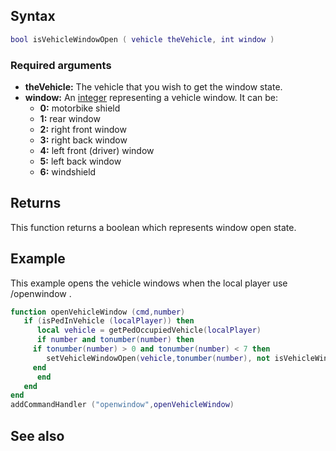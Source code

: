 Syntax
------

``` lua
bool isVehicleWindowOpen ( vehicle theVehicle, int window )
```

### Required arguments

-   **theVehicle:** The vehicle that you wish to get the window state.
-   **window:** An [integer](/int.md "wikilink") representing a vehicle window. It can be:
    -   **0:** motorbike shield
    -   **1:** rear window
    -   **2:** right front window
    -   **3:** right back window
    -   **4:** left front (driver) window
    -   **5:** left back window
    -   **6:** windshield

Returns
-------

This function returns a boolean which represents window open state.

Example
-------

This example opens the vehicle windows when the local player use /openwindow <window number>.

``` lua
function openVehicleWindow (cmd,number)
   if (isPedInVehicle (localPlayer)) then
      local vehicle = getPedOccupiedVehicle(localPlayer) 
      if number and tonumber(number) then
     if tonumber(number) > 0 and tonumber(number) < 7 then
        setVehicleWindowOpen(vehicle,tonumber(number), not isVehicleWindowOpen( vehicle, tonumber(number)))
     end
      end
   end
end
addCommandHandler ("openwindow",openVehicleWindow)
```

See also
--------
